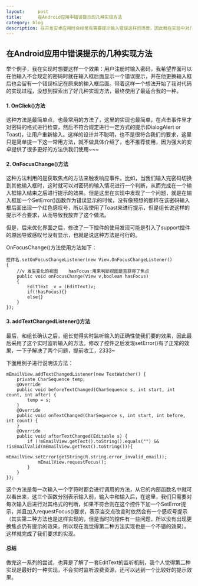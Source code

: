 ```yaml
---
layout:     post
title:      在Android应用中错误提示的几种实现方法
category: blog
description: 在开发安卓应用时会经常有需要提示输入错误这样的场景，因此我在实验中对几种提示信息的方法都进行了一些尝试
---
```


## 在Android应用中错误提示的几种实现方法

举个例子，我在实现时想要这样一个效果：用户注册时输入密码，我希望界面可以在他输入不合规定的密码时就在输入框后面显示一个错误提示，并在他更换输入框后也会留有一个错误标记在原来的输入框后面。带着这样一个想法开始了我对代码的实现过程，没想到探索出了好几种实现方法，最终使用了最适合我的一种。

#### 1. OnClick()方法

这种方法是最简单点，也最常用的方法了，这里的实现也最简单，在点击事件里才对密码的格式进行检查，然后不符合规定进行一定方式的提示(DialogAlert or Toast)，让用户重新输入。这样的设计并不聪明，也不是很符合我们的要求，这里只是简单提一下这一常用方法，就不做具体介绍了，也不推荐使用，因为强大的安卓提供了很多更好的方法供我们使用~~~

#### 2. OnFocusChange()方法

这种方法利用的是获取焦点的方法来触发响应事件。比如，当我们输入完密码切换到其他输入框时，这时就可以对密码的输入情况进行一个判断，从而完成在一个输入框输入结束之后进行提示的效果。但是这里在实现中发现了一个问题，就是在输入框加一个SetError()函数作为错误显示的时候，没有像预想的那样在该密码输入框后面出现一个红色感叹号，所以我使用了Toast来进行提示，但是组长说这样的提示不合要求，从而导致我放弃了这个做法。

但是，后来优化界面之后，修改了一下控件的使用发现可能是引入了support控件的原因导致感叹号没有显示，也就是说这种方法是可行的。

OnFocusChange()方法使用方法如下：

```
控件名.setOnFocusChangeListener(new View.OnFocusChangeListener()
{
    //v 发生变化的视图    hasFocus:用来判断视图是否获得了焦点
    public void onFocusChange(View v,boolean hasFocus)
    {
        EditText _v = (EditText)v;
        if(!hasFocus){}
        else{}
    }
});
```

#### 3. addTextChangedListener()方法

最后，和组长确认之后，组长觉得实时监听输入的正确性使我们要的效果，因此最后采用了这个实时监听输入的方法。修改了控件之后发现setError()有了正常的效果，一下子解决了两个问题，提前收工，2333~

下面用例子进行说明该方法：

```
mEmailView.addTextChangedListener(new TextWatcher() {
    private CharSequence temp;
    @Override
    public void beforeTextChanged(CharSequence s, int start, int count, int after) {
        temp = s;
    }
    @Override
    public void onTextChanged(CharSequence s, int start, int before, int count) {
    }
    @Override
    public void afterTextChanged(Editable s) {
	    if (!mEmailView.getText().toString().equals("") && !isEmailValid(mEmailView.getText().toString())){
            mEmailView.setError(getString(R.string.error_invalid_email));
            mEmailView.requestFocus();
        }
	}
});
```

这个方法是每一次输入一个字符时都会进行调用的方法，从它的内部函数名中就可以看出来，这三个函数分别表示输入前，输入中和输入后，在这里，我们只需要对每次输入后进行对其格式的判断，如果不符合则在这个控件下加一个SetError提示，并且加入requestFocus()要求，表示当交点改变时依然会有一个感叹号提示（其实第二种方法也是这样实现的，但是当时的控件有一些问题，所以没有出现更换焦点仍有提示的效果，所以现在我觉得第二种方法实现也是一个不错的效果）。这样就完成了我们要求的实现。

#### 总结

做完这一系列的尝试，也算是了解了一套EditText的监听机制，我个人觉得第二种实现是最好的一种实现，不会实时监听浪费资源，还可以达到一个比较好的提示效果。